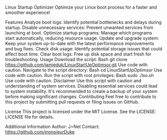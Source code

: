 Linux Startup Optimizer
Optimize your Linux boot process for a faster and smoother experience!

Features
Analyze boot logs: Identify potential bottlenecks and delays during startup.
Disable unnecessary services: Prevent unwanted services from launching at boot.
Optimize startup programs: Manage which programs start automatically, reducing resource usage.
Update and upgrade system: Keep your system up-to-date with the latest performance improvements and bug fixes.
Check disk usage: Identify potential storage issues that could affect boot time.
Clear boot logs: Free up disk space and start fresh for troubleshooting.
Usage
Download the script:
Bash
git clone https://github.com/jamieduk/LinuxStartUpOptimsor.git
Use code with caution.
Navigate to the script directory:
Bash
cd LinuxStartUpOptimsor
Use code with caution.
Run the script with root privileges:
Bash
sudo ./lso.sh
Use code with caution.
Disclaimer
Use this script with caution and understanding of system services. Disabling essential services could lead to system instability.
It's recommended to create a backup of your system before making significant changes.
Contributing
Feel free to contribute to this project by submitting pull requests or filing issues on GitHub.

License
This project is licensed under the MIT License. See the LICENSE: LICENSE file for details.

Additional Information
Author: J~Net
Contact: https://github.com/monsieurDuke
